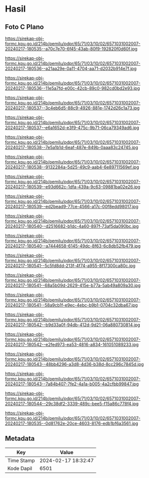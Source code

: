 # Hasil

## Foto C Plano

https://sirekap-obj-formc.kpu.go.id/214b/pemilu/pdpr/65/71/03/10/02/6571031002007-20240217-180535--a70c7e70-6f45-43ab-80f9-192820f0d60f.jpg

https://sirekap-obj-formc.kpu.go.id/214b/pemilu/pdpr/65/71/03/10/02/6571031002007-20240217-180536--a21aa29e-0a11-4704-aa71-d2032b914e7f.jpg

https://sirekap-obj-formc.kpu.go.id/214b/pemilu/pdpr/65/71/03/10/02/6571031002007-20240217-180536--11e5a7fd-e00c-42cb-89c0-982cd0bd2e93.jpg

https://sirekap-obj-formc.kpu.go.id/214b/pemilu/pdpr/65/71/03/10/02/6571031002007-20240217-180537--3c4eb6d5-88c9-4926-881e-1742d26c1a73.jpg

https://sirekap-obj-formc.kpu.go.id/214b/pemilu/pdpr/65/71/03/10/02/6571031002007-20240217-180537--e6a1652d-e3f9-475c-9b71-06ca79349ad6.jpg

https://sirekap-obj-formc.kpu.go.id/214b/pemilu/pdpr/65/71/03/10/02/6571031002007-20240217-180538--7e5a1b1d-6eaf-487e-849b-0aaa83c24745.jpg

https://sirekap-obj-formc.kpu.go.id/214b/pemilu/pdpr/65/71/03/10/02/6571031002007-20240217-180538--9132284a-5d25-49c9-aab4-6e89711569ef.jpg

https://sirekap-obj-formc.kpu.go.id/214b/pemilu/pdpr/65/71/03/10/02/6571031002007-20240217-180539--e93d662c-1dfa-439a-9c63-09881ba02e26.jpg

https://sirekap-obj-formc.kpu.go.id/214b/pemilu/pdpr/65/71/03/10/02/6571031002007-20240217-180539--ed2bead9-77ce-4566-a17c-00f8edd98017.jpg

https://sirekap-obj-formc.kpu.go.id/214b/pemilu/pdpr/65/71/03/10/02/6571031002007-20240217-180540--d2516682-b1dc-4a60-897f-73af5da090bc.jpg

https://sirekap-obj-formc.kpu.go.id/214b/pemilu/pdpr/65/71/03/10/02/6571031002007-20240217-180540--a7444658-6145-49dc-8f63-6c8db52fb479.jpg

https://sirekap-obj-formc.kpu.go.id/214b/pemilu/pdpr/65/71/03/10/02/6571031002007-20240217-180541--5c5fd8dd-213f-4f74-a955-8f17300ca80c.jpg

https://sirekap-obj-formc.kpu.go.id/214b/pemilu/pdpr/65/71/03/10/02/6571031002007-20240217-180541--68a5b09d-2629-415e-b77a-5ab49a809a30.jpg

https://sirekap-obj-formc.kpu.go.id/214b/pemilu/pdpr/65/71/03/10/02/6571031002007-20240217-180541--58a9cb1f-e9ec-4ebc-b9b1-0704c32dba67.jpg

https://sirekap-obj-formc.kpu.go.id/214b/pemilu/pdpr/65/71/03/10/02/6571031002007-20240217-180542--b9d33a0f-94db-412d-9d21-06a880730814.jpg

https://sirekap-obj-formc.kpu.go.id/214b/pemilu/pdpr/65/71/03/10/02/6571031002007-20240217-180542--e2fed973-ea53-4816-a834-161051089233.jpg

https://sirekap-obj-formc.kpu.go.id/214b/pemilu/pdpr/65/71/03/10/02/6571031002007-20240217-180543--48bb4296-a3d8-4d36-b38d-8cc296c7845d.jpg

https://sirekap-obj-formc.kpu.go.id/214b/pemilu/pdpr/65/71/03/10/02/6571031002007-20240217-180543--7a84b407-7fe2-4a1a-b005-4a2cfbb99847.jpg

https://sirekap-obj-formc.kpu.go.id/214b/pemilu/pdpr/65/71/03/10/02/6571031002007-20240217-180544--29c38df2-3339-489c-bee5-f15a86c778f4.jpg

https://sirekap-obj-formc.kpu.go.id/214b/pemilu/pdpr/65/71/03/10/02/6571031002007-20240217-180535--0d81762e-20ce-4603-8176-edb1bf6a3561.jpg


## Metadata

| Key        | Value               |
| ---------- | ------------------- |
| Time Stamp | 2024-02-17 18:32:47 |
| Kode Dapil | 6501                |



